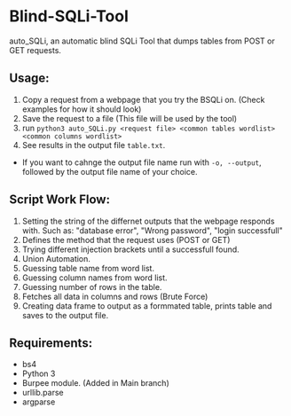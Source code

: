 # Blind-SQLi-Tool
auto_SQLi, an automatic blind SQLi Tool that dumps tables from POST or GET requests.

## Usage:
1. Copy a request from a webpage that you try the BSQLi on. (Check examples for how it should look)
2. Save the request to a file (This file will be used by the tool)
3. run `python3 auto_SQLi.py <request file> <common tables wordlist> <common columns wordlist>`
4. See results in the output file `table.txt`.
  * If you want to cahnge the output file name run with `-o, --output`, followed by the output file name of your choice.
  
## Script Work Flow:
1. Setting the string of the differnet outputs that the webpage responds with. Such as: "database error", "Wrong password", "login successfull"
2. Defines the method that the request uses (POST or GET)
3. Trying different injection brackets until a successfull found.
4. Union Automation.
5. Guessing table name from word list.
6. Guessing column names from word list.
7. Guessing number of rows in the table.
8. Fetches all data in columns and rows (Brute Force)
9. Creating data frame to output as a formmated table, prints table and saves to the output file.

## Requirements:
* bs4
* Python 3
* Burpee module. (Added in Main branch)
* urllib.parse
* argparse
